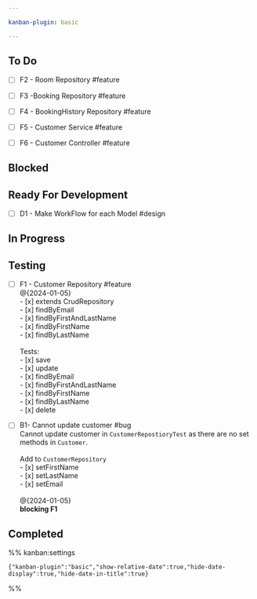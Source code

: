 ```yaml
---

kanban-plugin: basic

---
```


## To Do

- [ ] F2 - Room Repository #feature
- [ ] F3 -Booking Repository #feature
- [ ] F4 - BookingHistory Repository #feature
- [ ] F5 - Customer Service #feature
- [ ] F6 - Customer Controller #feature


## Blocked



## Ready For Development

- [ ] D1 - Make WorkFlow for each Model #design


## In Progress



## Testing

- [ ] F1 - Customer Repository #feature <br>@{2024-01-05}<br>- [x] extends CrudRepository<br>- [x] findByEmail<br>- [x] findByFirstAndLastName<br>- [x] findByFirstName<br>- [x] findByLastName<br><br>Tests:<br>- [x] save<br>- [x] update<br>- [x] findByEmail<br>- [x] findByFirstAndLastName<br>- [x] findByFirstName<br>- [x] findByLastName<br>- [x] delete
- [ ] B1- Cannot update customer #bug <br>Cannot update customer in `CustomerRepostioryTest` as there are no set methods in `Customer`.<br><br>Add to `CustomerRepository`<br>- [x]  setFirstName<br>- [x]  setLastName<br>- [x]  setEmail<br><br>@{2024-01-05}<br>**blocking F1**


## Completed





%% kanban:settings
```
{"kanban-plugin":"basic","show-relative-date":true,"hide-date-display":true,"hide-date-in-title":true}
```
%%
